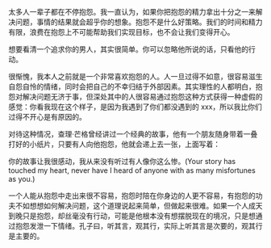 太多人一辈子都在不停抱怨。我一直认为，如果你把抱怨的精力拿出十分之一来解决问题，事情的结果就会超乎你的想象。抱怨不是什么好策略。我们的时间和精力有限，浪费在抱怨上不可能帮助我们实现目标，也不会让我们变得开心。

想要看清一个追求你的男人，其实很简单。你可以忽略他所说的话，只看他的行动。

很惭愧，我本人之前就是一个非常喜欢抱怨的人。人一旦过得不如意，很容易滋生自怨自怜的情绪，同时会把自己的不幸归结于外部因素。其实理性的人都明白，抱怨对解决问题无济于事，但深处其中的人很容易通过抱怨这种方式获得一种虚假的感觉：你看我现在这个样子，是因为我遇到了你们都没遇到的 xxx，所以我比你们过得不开心是有原因的。

对待这种情况，查理·芒格曾经讲过一个经典的故事，他有一个朋友随身带着一叠打好的小纸片，只要有人向他抱怨，他就会递上去一张，上面写着：

你的故事让我很感动，我从来没有听过有人像你这么惨。(Your story has touched my heart, never have I heard of anyone with as many misfortunes as you.)

一个人能从抱怨中走出来很不容易，抱怨时陪在你身边的人更不容易，有抱怨的功夫不如想想如何解决问题，这个道理说起来简单，但做起来很难。如果一个人成天到晚只是抱怨，却丝毫没有行动，可能是他根本没有想摆脱现在的境况，只是想通过抱怨发泄一下情绪。孔子曰，听其言，观其行，实际上听其言是次要的，观其行是主要的。
